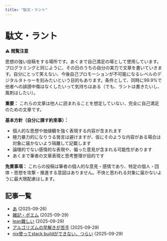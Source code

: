 ```yaml
---
title: "駄文・ラント"
---
```


# 駄文・ラント

⚠️ **閲覧注意**

思想の強い投稿をする場所です。あくまで自己満足の場として使用しています。プログラミングと同じように、その日のうちの自分の実力で文章を書いていきます。自分にとって笑えない、今後自己プロモーションが不可能になるレベルのデジタルタトゥーを刻みたいという目的もあります。条件として、同時に99.9%で他者への誹謗中傷はなくしたいって気持ちはある（でも、ラントは書きたいし、風刺はしたい）。

**重要：** これらの文章は他人に読まれることを想定していない、完全に自己満足のための文章です。

**基本方針（自分に課す約束事）：**
- 個人的な思想や価値観を強く表現する内容が含まれます
- 極力暴力的になりうる発言は避けますが、仮にそのような内容がある場合は対象に届かないよう隔離して記載します
- 論理的でない感情的な表現や、偏った意見が含まれる可能性があります
- あくまで筆者の文章表現と思考整理が目的です

**免責事項：**
これらの投稿は筆者の個人的な意見・感情であり、特定の個人・団体・思想を攻撃・推進する意図はありません。不快と思われる対象に届かないように最大限配慮はします。

## 記事一覧

- [あ](/my-portfolio/blog/rants/offline) (2025-09-26)
- [雑記・ポエム](/my-portfolio/blog/rants/poem) (2025-09-29)
- [lean難しい](/my-portfolio/blog/rants/lean) (2025-09-29)
- [アルゴリズムの早解きが苦手](/my-portfolio/blog/rants/algorithm) (2025-09-29)
- [nix使ってstack buildができない、つらい](/my-portfolio/blog/rants/nix-stack) (2025-09-29)